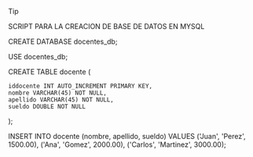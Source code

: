 >[!TIP]
SCRIPT PARA LA CREACION DE BASE DE DATOS EN MYSQL 


CREATE DATABASE docentes_db;

USE docentes_db;

CREATE TABLE docente (

    iddocente INT AUTO_INCREMENT PRIMARY KEY,
    nombre VARCHAR(45) NOT NULL,
    apellido VARCHAR(45) NOT NULL,
    sueldo DOUBLE NOT NULL
    
);

INSERT INTO docente (nombre, apellido, sueldo) VALUES 
('Juan', 'Perez', 1500.00),
('Ana', 'Gomez', 2000.00),
('Carlos', 'Martinez', 3000.00);
